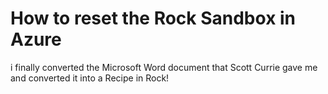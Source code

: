 # How to reset the Rock Sandbox in Azure

i finally converted the Microsoft Word document that Scott Currie gave me and converted it into a Recipe in Rock!